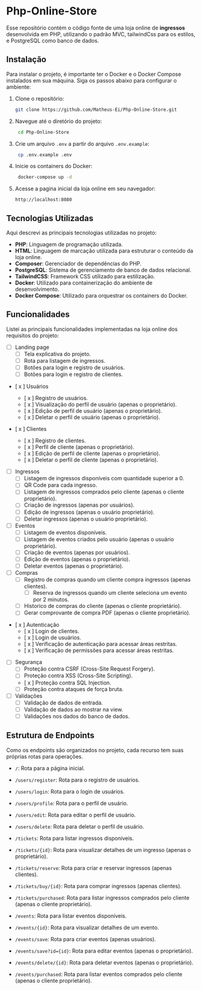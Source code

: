 # Php-Online-Store
Esse repositório contém o código fonte de uma loja online de **ingressos** desenvolvida em PHP, utilizando o padrão MVC, tailwindCss para os estilos, e PostgreSQL como banco de dados.

## Instalação
Para instalar o projeto, é importante ter o Docker e o Docker Compose instalados em sua máquina. Siga os passos abaixo para configurar o ambiente:

1. Clone o repositório:
   ```bash
   git clone https://github.com/Matheus-Ei/Php-Online-Store.git
   ```

2. Navegue até o diretório do projeto:
   ```bash
    cd Php-Online-Store
   ```

3. Crie um arquivo `.env` a partir do arquivo `.env.example`:
   ```bash
    cp .env.example .env
   ```

4. Inicie os containers do Docker:
   ```bash
    docker-compose up -d
   ```

5. Acesse a pagina inicial da loja online em seu navegador:
   ```
   http://localhost:8080
   ```

## Tecnologias Utilizadas
Aqui descrevi as principais tecnologias utilizadas no projeto:

- **PHP**: Linguagem de programação utilizada.
- **HTML**: Linguagem de marcação utilizada para estruturar o conteúdo da loja online.
- **Composer**: Gerenciador de dependências do PHP.
- **PostgreSQL**: Sistema de gerenciamento de banco de dados relacional.
- **TailwindCSS**: Framework CSS utilizado para estilização.
- **Docker**: Utilizado para containerização do ambiente de desenvolvimento.
- **Docker Compose**: Utilizado para orquestrar os containers do Docker.

## Funcionalidades
Listei as principais funcionalidades implementadas na loja online dos requisitos do projeto:
- [ ] Landing page
    - [ ] Tela explicativa do projeto.
    - [ ] Rota para listagem de ingressos.
    - [ ] Botões para login e registro de usuários.
    - [ ] Botões para login e registro de clientes.
 
- [ x ] Usuários
  - [ x ] Registro de usuários.
  - [ x ] Visualização do perfil de usuário (apenas o proprietário).
  - [ x ] Edição de perfil de usuário (apenas o proprietário).
  - [ x ] Deletar o perfil de usuário (apenas o proprietário).

- [ x ] Clientes
    - [ x ] Registro de clientes.
    - [ x ] Perfil de cliente (apenas o proprietário).
    - [ x ] Edição de perfil de cliente (apenas o proprietário).
    - [ x ] Deletar o perfil de cliente (apenas o proprietário).

- [ ] Ingressos
  - [ ] Listagem de ingressos disponíveis com quantidade superior a 0.
  - [ ] QR Code para cada ingresso.
  - [ ] Listagem de ingressos comprados pelo cliente (apenas o cliente proprietário).
  - [ ] Criação de ingressos (apenas por usuários).
  - [ ] Edição de ingressos (apenas o usuário proprietário).
  - [ ] Deletar ingressos (apenas o usuário proprietário).

- [ ] Eventos
    - [ ] Listagem de eventos disponíveis.
    - [ ] Listagem de eventos criados pelo usuário (apenas o usuário proprietário).
    - [ ] Criação de eventos (apenas por usuários).
    - [ ] Edição de eventos (apenas o proprietário).
    - [ ] Deletar eventos (apenas o proprietário).

- [ ] Compras
    - [ ] Registro de compras quando um cliente compra ingressos (apenas clientes).
      - [ ] Reserva de ingressos quando um cliente seleciona um evento por 2 minutos.
    - [ ] Historico de compras do cliente (apenas o cliente proprietário).
    - [ ] Gerar comprovante de compra PDF (apenas o cliente proprietário).

- [ x ] Autenticação
  - [ x ] Login de clientes.
  - [ x ] Login de usuários.
  - [ x ] Verificação de autenticação para acessar áreas restritas.
  - [ x ] Verificação de permissões para acessar áreas restritas.

- [ ] Segurança
  - [ ] Proteção contra CSRF (Cross-Site Request Forgery).
  - [ ] Proteção contra XSS (Cross-Site Scripting).
  - [ x ] Proteção contra SQL Injection.
  - [ ] Proteção contra ataques de força bruta.

- [ ] Validações
    - [ ] Validação de dados de entrada.
    - [ ] Validação de dados ao mostrar na view.
    - [ ] Validações nos dados do banco de dados.

## Estrutura de Endpoints
Como os endpoints são organizados no projeto, cada recurso tem suas próprias rotas para operações.
- `/`: Rota para a página inicial.

- `/users/register`: Rota para o registro de usuários.
- `/users/login`: Rota para o login de usuários.
- `/users/profile`: Rota para o perfil de usuário.
- `/users/edit`: Rota para editar o perfil de usuário.
- `/users/delete`: Rota para deletar o perfil de usuário.

- `/tickets`: Rota para listar ingressos disponíveis.
- `/tickets/{id}`: Rota para visualizar detalhes de um ingresso (apenas o proprietário).

- `/tickets/reserve`: Rota para criar e reservar ingressos (apenas clientes).
- `/tickets/buy/{id}`: Rota para comprar ingressos (apenas clientes).
- `/tickets/purchased`: Rota para listar ingressos comprados pelo cliente (apenas o cliente proprietário).

- `/events`: Rota para listar eventos disponíveis.
- `/events/{id}`: Rota para visualizar detalhes de um evento.
- `/events/save`: Rota para criar eventos (apenas usuários).
- `/events/save?id={id}`: Rota para editar eventos (apenas o proprietário).
- `/events/delete/{id}`: Rota para deletar eventos (apenas o proprietário).
- `/events/purchased`: Rota para listar eventos comprados pelo cliente (apenas o cliente proprietário).
